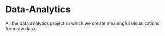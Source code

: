 # Data-Analytics
All the data analytics project in which we create meaningful visualizations from raw data. 
